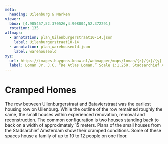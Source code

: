 ```yaml
---
meta:
  heading: Uilenburg & Marken
viewer:
  bbox: [4.905457,52.370526,4.908004,52.372291]
  rotation: 135
allmaps:
  - annotation: plan_Uilenburgerstraat10-14.json
    label: Uilenburgerstraat10-14
  - annotation: plan_warehouseold.json
    label: warehouseold
xyz:
  url: https://images.huygens.knaw.nl/webmapper/maps/loman/{z}/{x}/{y}.jpeg
  label: Loman Jr, J.C. “De Atlas Loman.” Scale 1:1,250. Stadsarchief Amsterdam. Published in Amsterdam by JC Loman, Jr. and printed in The Hague by J. Smulders & Co, 1876. Orientation; north up.
---
```

# Cramped Homes
The row between Uilenburgerstraat and Batavierstraat was the earliest housing row on Uilenburg. While the outline of the row remained roughly the same, the small houses within experienced renovation, removal and reconstruction. The common configuration is two houses standing back to back on a width of approximately 15 meters. Plans of the small houses from the Stadsarchief Amsterdam show their cramped conditions. Some of these spaces house a family of up to 10 to 12 people on one floor.